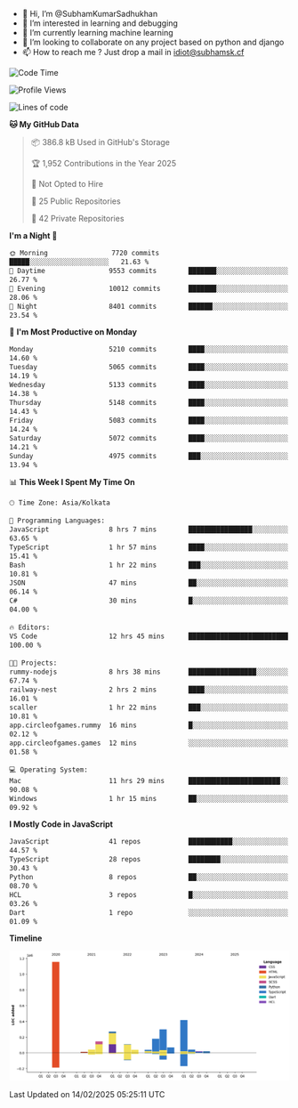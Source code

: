 - 👋 Hi, I’m @SubhamKumarSadhukhan
- 👀 I’m interested in learning and debugging
- 🌱 I’m currently learning machine learning
- 💞️ I’m looking to collaborate on any project based on python and django
- 📫 How to reach me ?
      Just drop a mail in idiot@subhamsk.cf

<!---
SubhamKumarSadhukhan/SubhamKumarSadhukhan is a ✨ special ✨ repository because its `README.md` (this file) appears on your GitHub profile.
You can click the Preview link to take a look at your changes.
--->


<!--START_SECTION:waka-->
![Code Time](http://img.shields.io/badge/Code%20Time-2%2C751%20hrs%205%20mins-blue)

![Profile Views](http://img.shields.io/badge/Profile%20Views-0-blue)

![Lines of code](https://img.shields.io/badge/From%20Hello%20World%20I%27ve%20Written-2.8%20million%20lines%20of%20code-blue)

**🐱 My GitHub Data** 

> 📦 386.8 kB Used in GitHub's Storage 
 > 
> 🏆 1,952 Contributions in the Year 2025
 > 
> 🚫 Not Opted to Hire
 > 
> 📜 25 Public Repositories 
 > 
> 🔑 42 Private Repositories 
 > 
**I'm a Night 🦉** 

```text
🌞 Morning                7720 commits        █████░░░░░░░░░░░░░░░░░░░░   21.63 % 
🌆 Daytime                9553 commits        ███████░░░░░░░░░░░░░░░░░░   26.77 % 
🌃 Evening                10012 commits       ███████░░░░░░░░░░░░░░░░░░   28.06 % 
🌙 Night                  8401 commits        ██████░░░░░░░░░░░░░░░░░░░   23.54 % 
```
📅 **I'm Most Productive on Monday** 

```text
Monday                   5210 commits        ████░░░░░░░░░░░░░░░░░░░░░   14.60 % 
Tuesday                  5065 commits        ████░░░░░░░░░░░░░░░░░░░░░   14.19 % 
Wednesday                5133 commits        ████░░░░░░░░░░░░░░░░░░░░░   14.38 % 
Thursday                 5148 commits        ████░░░░░░░░░░░░░░░░░░░░░   14.43 % 
Friday                   5083 commits        ████░░░░░░░░░░░░░░░░░░░░░   14.24 % 
Saturday                 5072 commits        ████░░░░░░░░░░░░░░░░░░░░░   14.21 % 
Sunday                   4975 commits        ███░░░░░░░░░░░░░░░░░░░░░░   13.94 % 
```


📊 **This Week I Spent My Time On** 

```text
🕑︎ Time Zone: Asia/Kolkata

💬 Programming Languages: 
JavaScript               8 hrs 7 mins        ████████████████░░░░░░░░░   63.65 % 
TypeScript               1 hr 57 mins        ████░░░░░░░░░░░░░░░░░░░░░   15.41 % 
Bash                     1 hr 22 mins        ███░░░░░░░░░░░░░░░░░░░░░░   10.81 % 
JSON                     47 mins             ██░░░░░░░░░░░░░░░░░░░░░░░   06.14 % 
C#                       30 mins             █░░░░░░░░░░░░░░░░░░░░░░░░   04.00 % 

🔥 Editors: 
VS Code                  12 hrs 45 mins      █████████████████████████   100.00 % 

🐱‍💻 Projects: 
rummy-nodejs             8 hrs 38 mins       █████████████████░░░░░░░░   67.74 % 
railway-nest             2 hrs 2 mins        ████░░░░░░░░░░░░░░░░░░░░░   16.01 % 
scaller                  1 hr 22 mins        ███░░░░░░░░░░░░░░░░░░░░░░   10.81 % 
app.circleofgames.rummy  16 mins             █░░░░░░░░░░░░░░░░░░░░░░░░   02.12 % 
app.circleofgames.games  12 mins             ░░░░░░░░░░░░░░░░░░░░░░░░░   01.58 % 

💻 Operating System: 
Mac                      11 hrs 29 mins      ███████████████████████░░   90.08 % 
Windows                  1 hr 15 mins        ██░░░░░░░░░░░░░░░░░░░░░░░   09.92 % 
```

**I Mostly Code in JavaScript** 

```text
JavaScript               41 repos            ███████████░░░░░░░░░░░░░░   44.57 % 
TypeScript               28 repos            ████████░░░░░░░░░░░░░░░░░   30.43 % 
Python                   8 repos             ██░░░░░░░░░░░░░░░░░░░░░░░   08.70 % 
HCL                      3 repos             █░░░░░░░░░░░░░░░░░░░░░░░░   03.26 % 
Dart                     1 repo              ░░░░░░░░░░░░░░░░░░░░░░░░░   01.09 % 
```



**Timeline**

![Lines of Code chart](https://raw.githubusercontent.com/SubhamKumarSadhukhan/SubhamKumarSadhukhan/main/assets/bar_graph.png)


 Last Updated on 14/02/2025 05:25:11 UTC
<!--END_SECTION:waka-->

